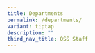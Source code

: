 ```yaml
---
title: Departments
permalink: /departments/
variant: tiptap
description: ""
third_nav_title: OSS Staff
---
```

